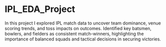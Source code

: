 # IPL_EDA_Project

In this project I explored IPL match data to uncover team dominance, venue scoring trends, and toss impacts on outcomes. Identified key batsmen, bowlers, and fielders as consistent match-winners, highlighting the importance of balanced squads and tactical decisions in securing victories.
